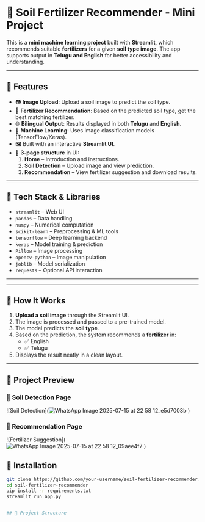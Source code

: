 # 🌱 Soil Fertilizer Recommender - Mini Project

This is a **mini machine learning project** built with **Streamlit**, which recommends suitable **fertilizers** for a given **soil type image**. The app supports output in **Telugu and English** for better accessibility and understanding.

---

## 🚀 Features

- 📷 **Image Upload**: Upload a soil image to predict the soil type.
- 🌾 **Fertilizer Recommendation**: Based on the predicted soil type, get the best matching fertilizer.
- 🌐 **Bilingual Output**: Results displayed in both **Telugu** and **English**.
- 🧠 **Machine Learning**: Uses image classification models (TensorFlow/Keras).
- 🖼️ Built with an interactive **Streamlit UI**.
- 📄 **3-page structure** in UI:
  1. **Home** – Introduction and instructions.
  2. **Soil Detection** – Upload image and view prediction.
  3. **Recommendation** – View fertilizer suggestion and download results.

---

## 🧰 Tech Stack & Libraries

- `streamlit` – Web UI
- `pandas` – Data handling
- `numpy` – Numerical computation
- `scikit-learn` – Preprocessing & ML tools
- `tensorflow` – Deep learning backend
- `keras` – Model training & prediction
- `Pillow` – Image processing
- `opencv-python` – Image manipulation
- `joblib` – Model serialization
- `requests` – Optional API interaction

---


---

## 📸 How It Works

1. **Upload a soil image** through the Streamlit UI.
2. The image is processed and passed to a pre-trained model.
3. The model predicts the **soil type**.
4. Based on the prediction, the system recommends a **fertilizer** in:
   - ✅ English
   - ✅ Telugu
5. Displays the result neatly in a clean layout.

---

## 🌾 Project Preview

### 🧪 Soil Detection Page
![Soil Detection](![WhatsApp Image 2025-07-15 at 22 58 12_e5d7003b](https://github.com/user-attachments/assets/a14f61ea-62a1-4fb4-9775-9f91757df83a)
)

### 🌱 Recommendation Page
![Fertilizer Suggestion](![WhatsApp Image 2025-07-15 at 22 58 12_09aee4f7](https://github.com/user-attachments/assets/9587ea2e-679f-45ff-adb7-22b0f953f437)
)

## 🔧 Installation

```bash
git clone https://github.com/your-username/soil-fertilizer-recommender.git
cd soil-fertilizer-recommender
pip install -r requirements.txt
streamlit run app.py


## 📂 Project Structure
